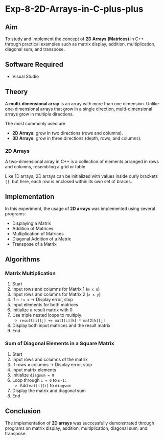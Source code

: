 # Exp-8-2D-Arrays-in-C-plus-plus  

## Aim  
To study and implement the concept of **2D Arrays (Matrices)** in C++ through practical examples such as matrix display, addition, multiplication, diagonal sum, and transpose.  

## Software Required  
- Visual Studio  

## Theory  
A **multi-dimensional array** is an array with more than one dimension. Unlike one-dimensional arrays that grow in a single direction, multi-dimensional arrays grow in multiple directions.  

The most commonly used are:  
- **2D Arrays**: grow in two directions (rows and columns).  
- **3D Arrays**: grow in three directions (depth, rows, and columns).  

### 2D Arrays  
A two-dimensional array in C++ is a collection of elements arranged in rows and columns, resembling a grid or table.  

Like 1D arrays, 2D arrays can be initialized with values inside curly brackets `{}`, but here, each row is enclosed within its own set of braces.  

## Implementation  
In this experiment, the usage of **2D arrays** was implemented using several programs:  
- Displaying a Matrix  
- Addition of Matrices  
- Multiplication of Matrices  
- Diagonal Addition of a Matrix  
- Transpose of a Matrix  

## Algorithms  

### Matrix Multiplication  
1. Start  
2. Input rows and columns for Matrix 1 (`m x n`)  
3. Input rows and columns for Matrix 2 (`x x y`)  
4. If `n != x` → Display error, stop  
5. Input elements for both matrices  
6. Initialize a result matrix with 0  
7. Use triple nested loops to multiply:  
   - `result[i][j] += mat1[i][k] * mat2[k][j]`  
8. Display both input matrices and the result matrix  
9. End  

### Sum of Diagonal Elements in a Square Matrix  
1. Start  
2. Input rows and columns of the matrix  
3. If rows ≠ columns → Display error, stop  
4. Input matrix elements  
5. Initialize `diagsum = 0`  
6. Loop through `i = 0` to `n-1`:  
   - Add `mat[i][i]` to `diagsum`  
7. Display the matrix and diagonal sum  
8. End  

## Conclusion  
The implementation of **2D arrays** was successfully demonstrated through programs on matrix display, addition, multiplication, diagonal sum, and transpose.  
